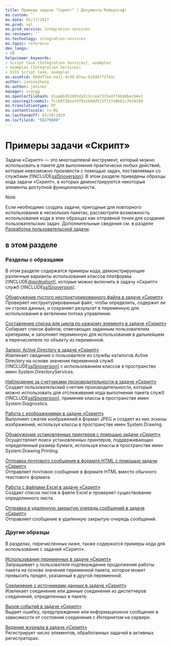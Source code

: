 ```yaml
---
title: Примеры задачи "Скрипт" | Документы Майкрософт
ms.custom: ''
ms.date: 03/17/2017
ms.prod: sql
ms.prod_service: integration-services
ms.reviewer: ''
ms.technology: integration-services
ms.topic: reference
dev_langs:
- VB
helpviewer_keywords:
- Script task [Integration Services], examples
- examples [Integration Services]
- SSIS Script task, examples
ms.assetid: b0dd77ee-ee11-4cd9-87aa-61dd67f2fe1c
author: janinezhang
ms.author: janinez
manager: craigg
ms.openlocfilehash: 61aabb951b05da511ccea7315ed7f4bddbecb4e1
ms.sourcegitcommit: 7ccb8f28eafd79a1bddd523f71fe8b61c7634349
ms.translationtype: HT
ms.contentlocale: ru-RU
ms.lasthandoff: 03/20/2019
ms.locfileid: "58279608"
---
```

# <a name="script-task-examples"></a>Примеры задачи «Скрипт»
  Задача «Скрипт» — это многоцелевой инструмент, который можно использовать в пакете для выполнения практически любых действий, которые невозможно произвести с помощью задач, поставляемых со службами [!INCLUDE[ssISnoversion](../../includes/ssisnoversion-md.md)]. В этом разделе приведены образцы кода задачи «Скрипт», в которых демонстрируются некоторые элементы доступной функциональности.  
  
> [!NOTE]  
>  Если необходимо создать задачи, пригодные для повторного использования в нескольких пакетах, рассмотрите возможность использования кода в этих образцах как отправной точки для создания пользовательских задач. Дополнительные сведения см. в разделе [Разработка пользовательской задачи](../../integration-services/extending-packages-custom-objects/task/developing-a-custom-task.md).  
  
## <a name="in-this-section"></a>в этом разделе  
  
### <a name="example-topics"></a>Разделы с образцами  
 В этом разделе содержатся примеры кода, демонстрирующие различные варианты использования классов платформы [!INCLUDE[dnprdnshort](../../includes/dnprdnshort-md.md)], которые можно включить в задачу «Скрипт» служб [!INCLUDE[ssISnoversion](../../includes/ssisnoversion-md.md)].  
  
 [Обнаружение пустого неструктурированного файла в задаче «Скрипт»](../../integration-services/extending-packages-scripting-task-examples/detecting-an-empty-flat-file-with-the-script-task.md)  
 Проверяет неструктурированный файл, чтобы определить, содержит ли он строки данных, и сохраняет результат в переменную для использования в ветвлении потока управления.  
  
 [Составление списка для цикла по каждому элементу в задаче «Скрипт»](../../integration-services/extending-packages-scripting-task-examples/gathering-a-list-for-the-foreach-loop-with-the-script-task.md)  
 Собирает список файлов, отвечающих заданным пользователем критериям, и заполняет переменную для использования в дальнейшем в перечислителе по объекту из переменной.  
  
 [Запрос Active Directory в задаче «Скрипт»](../../integration-services/extending-packages-scripting-task-examples/querying-the-active-directory-with-the-script-task.md)  
 Извлекает сведения о пользователе из службы каталогов Active Directory на основе значения переменной служб [!INCLUDE[ssISnoversion](../../includes/ssisnoversion-md.md)] с использованием классов в пространстве имен System.DirectoryServices.  
  
 [Наблюдение за счетчиками производительности в задаче «Скрипт»](../../integration-services/extending-packages-scripting-task-examples/monitoring-performance-counters-with-the-script-task.md)  
 Создает пользовательский счетчик производительности, который можно использовать для отслеживания хода выполнения пакета служб [!INCLUDE[ssISnoversion](../../includes/ssisnoversion-md.md)], применяя классы в пространстве имен System.Diagnostics.  
  
 [Работа с изображениями в задаче «Скрипт»](../../integration-services/extending-packages-scripting-task-examples/working-with-images-with-the-script-task.md)  
 Выполняет сжатие изображений в формат JPEG и создает из них эскизы изображений, используя классы в пространстве имен System.Drawing.  
  
 [Обнаружение установленных принтеров с помощью задачи «Скрипт»](../../integration-services/extending-packages-scripting-task-examples/finding-installed-printers-with-the-script-task.md)  
 Осуществляет поиск установленных принтеров, поддерживающих определенный размер бумаги, используя классы в пространстве имен System.Drawing.Printing.  
  
 [Отправка почтового сообщения в формате HTML с помощью задачи «Скрипт»](../../integration-services/extending-packages-scripting-task-examples/sending-an-html-mail-message-with-the-script-task.md)  
 Отправляет почтовое сообщение в формате HTML вместо обычного текстового формата.  
  
 [Работа с файлами Excel в задаче «Скрипт»](../../integration-services/extending-packages-scripting-task-examples/working-with-excel-files-with-the-script-task.md)  
 Создает список листов в файле Excel и проверяет существование определенного листа.  
  
 [Отправка в удаленную закрытую очередь сообщений в задаче «Скрипт»](../../integration-services/extending-packages-scripting-task-examples/sending-to-a-remote-private-message-queue-with-the-script-task.md)  
 Отправляет сообщение в удаленную закрытую очередь сообщений.  
  
### <a name="other-examples"></a>Другие образцы  
 В разделах, перечисленных ниже, также содержатся примеры кода для использования с задачей «Скрипт».  
  
 [Использование переменных в задаче «Скрипт»](../../integration-services/extending-packages-scripting/task/using-variables-in-the-script-task.md)  
 Запрашивает у пользователя подтверждение продолжения работы пакета на основе значения переменной пакета, которое может превысить предел, указанный в другой переменной.  
  
 [Соединение с источниками данных в задаче «Скрипт»](../../integration-services/extending-packages-scripting/task/connecting-to-data-sources-in-the-script-task.md)  
 Извлекает соединение или данные соединения из диспетчеров соединений, определенных в пакете.  
  
 [Вызов событий в задаче «Скрипт»](../../integration-services/extending-packages-scripting/task/raising-events-in-the-script-task.md)  
 Выдает ошибку, предупреждение или информационное сообщение в зависимости от состояния соединения с Интернетом на сервере.  
  
 [Ведение журнала в задаче «Скрипт»](../../integration-services/extending-packages-scripting/task/logging-in-the-script-task.md)  
 Регистрирует число элементов, обработанных задачей в активных регистраторах.  
  
  

